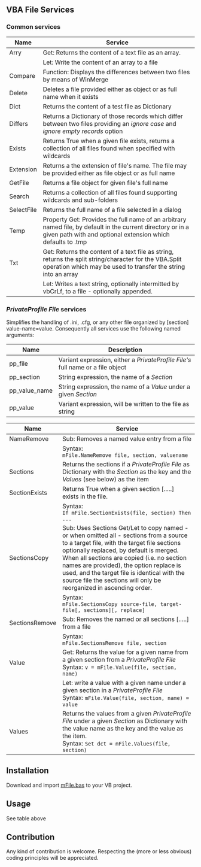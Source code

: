## VBA File Services
### Common services

| Name           | Service                                    |
| -------------- | ------------------------------------------ |
| Arry           | Get: Returns the content of a text file as an array.|
|                | Let: Write the content of an array to a file |    
| Compare        | Function: Displays the differences between two files by means of WinMerge |
| Delete         | Deletes a file provided either as object or as full name when it exists  |
| Dict           | Returns the content of a test file as Dictionary |
| Differs        | Returns a Dictionary of those records which differ between two files providing an _ignore case_ and _ignore empty records_ option |
| Exists         | Returns True when a given file exists, returns a collection of all files found when specified with wildcards |
| Extension      | Returns a the extension of file's name. The file may be provided either as file object or as full name|
| GetFile        | Returns a file object for given file's full name |
| Search         | Returns a collection of all files found supporting wildcards and sub-folders | 
| SelectFile     | Returns the full name of a file selected in a dialog |
| Temp           | Property Get: Provides the full name of an arbitrary named file, by default in the current directory or in a given path with and optional extension which defaults to .tmp | 
| Txt            | Get: Returns the content of a text file as string, returns the split string/character for the VBA.Split operation which may be used to transfer the string into an array |
|                | Let: Writes a text string, optionally intermitted by vbCrLf, to a file - optionally appended. |

### _PrivateProfile File_ services
Simplifies the handling of .ini, .cfg, or any other file organized by [section] value-name=value. Consequently all services use the following named arguments:

| Name           | Description                                                                     |
| -------------- | ------------------------------------------------------------------------------- |
| pp_file        | Variant expression, either a _PrivateProfile File's_ full name or a file object |
| pp_section     | String expression, the name of a _Section_                                      |
| pp_value_name  | String expression, the name of a _Value_ under a given _Section_                |
| pp_value       | Variant expression, will be written to the file as string                       |

| Name           | Service                                      |
| -------------- | -------------------------------------------- |
| NameRemove     | Sub: Removes a named value entry from a file |
|                | Syntax:<br>`mFile.NameRemove file, section, valuename` |
| Sections       | Returns the sections if a _PrivateProfile File_ as Dictionary with the _Section_ as the key and the _Values_ (see below) as the item |
| SectionExists  | Returns True when a given section [.....] exists in the file. |
|                | Syntax:<br>`If mFile.SectionExists(file, section) Then ...`|
| SectionsCopy   | Sub: Uses Sections Get/Let to copy named - or when omitted all - sections from a source to a target file, with the target file sections optionally replaced, by default is merged. When all sections are copied (i.e. no section names are provided), the option replace is used, and the target file is identical with the source file the sections will only be reorganized in ascending order. |
|                | Syntax:<br>`mFile.SectionsCopy source-file, target-file[, sections][, replace]`|
| SectionsRemove | Sub: Removes the named or all sections [.....] from a file |
|                | Syntax:<br>`mFile.SectionsRemove file, section`
| Value          | Get: Returns the value for a given name from a given section from a _PrivateProfile File_ <br>Syntax: `v = mFile.Value(file, section, name)`|
|                | Let: write a value with a given name under a given section in a _PrivateProfile File_ <br>Syntax: `mFile.Value(file, section, name) = value`|
| Values         | Returns the values from a given _PrivateProfile File_ under a given _Section_ as Dictionary with the value name as the key and the value as the item.<br>Syntax: `Set dct = mFile.Values(file, section)` |
   

## Installation
Download and import [mFile.bas][1] to your VB project.

## Usage
See table above

## Contribution
Any kind of contribution is welcome. Respecting the (more or less obvious) coding principles will be appreciated.

[1]:https://gitcdn.link/cdn/warbe-maker/Common-VBA-File-Services/master/source/mFile.bas
[2]:https://gitcdn.link/cdn/warbe-maker/Common-VBA-Directory-Services/master/source/mDct.bas
